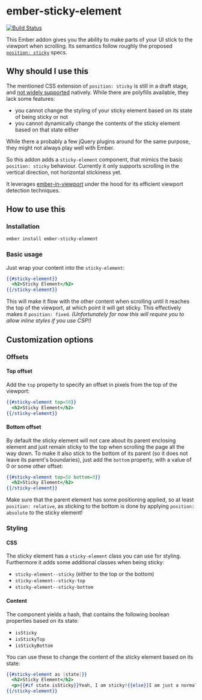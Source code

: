 # ember-sticky-element

[![Build Status](https://travis-ci.org/kaliber5/ember-sticky-element.svg?branch=master)](https://travis-ci.org/kaliber5/ember-sticky-element)


This Ember addon gives you the ability to make parts of your UI stick to the viewport when scrolling. 
Its semantics follow roughly the proposed [`position: sticky`](https://drafts.csswg.org/css-position/#sticky-pos) specs.

## Why should I use this

The mentioned CSS extension of `position: sticky` is still in a draft stage, and 
[not widely supported](http://caniuse.com/#feat=css-sticky) natively. While there are polyfills available, they lack
some features:
* you cannot change the styling of your sticky element based on its state of being sticky or not
* you cannot dynamically change the contents of the sticky element based on that state either

While there a probably a few jQuery plugins around for the same purpose, they might not always play well with Ember. 

So this addon adds a `sticky-element` component, that mimics the basic `position: sticky` behaviour.
Currently it only supports scrolling in the vertical direction, not horizontal stickiness yet. 

It leverages [ember-in-viewport](https://github.com/DockYard/ember-in-viewport) under the hood for its efficient 
viewport detection techniques.

## How to use this

### Installation

```bash
ember install ember-sticky-element
```

### Basic usage

Just wrap your content into the `sticky-element`:

```hbs
{{#sticky-element}}
  <h2>Sticky Element</h2>
{{/sticky-element}}
```

This will make it flow with the other content when scrolling until it reaches the top of the viewport, at which point
it will get sticky. This effectively makes it `position: fixed`. *(Unfortunately for now this will require you to allow
inline styles if you use CSP!)*

## Customization options

### Offsets

#### Top offset

Add the `top` property to specify an offset in pixels from the top of the viewport:

```hbs
{{#sticky-element top=50}}
  <h2>Sticky Element</h2>
{{/sticky-element}}
```

#### Bottom offset

By default the sticky element will not care about its parent enclosing element and just remain sticky to the top when 
scrolling the page all the way down. To make it also stick to the bottom of its parent (so it does not leave its parent's
boundaries), just add the `bottom` property, with a value of 0 or some other offset:

```hbs
{{#sticky-element top=50 bottom=0}}
  <h2>Sticky Element</h2>
{{/sticky-element}}
```

Make sure that the parent element has some positioning applied, so at least `position: relative`, as sticking to the 
bottom is done by applying `position: absolute` to the sticky element!


### Styling

#### CSS

The sticky element has a `sticky-element` class you can use for styling. Furthermore it adds some additional classes
when being sticky:
* `sticky-element--sticky` (either to the top or the bottom)
* `sticky-element--sticky-top`
* `sticky-element--sticky-bottom`

#### Content

The component yields a hash, that contains the following boolean properties based on its state:
* `isSticky`
* `isStickyTop`
* `isStickyBottom`

You can use these to change the content of the sticky element based on its state:

```hbs
{{#sticky-element as |state|}}
  <h2>Sticky Element</h2>
  <p>{{#if state.isSticky}}Yeah, I am sticky!{{else}}I am just a normal element.{{/if}}</p>
{{/sticky-element}}
```